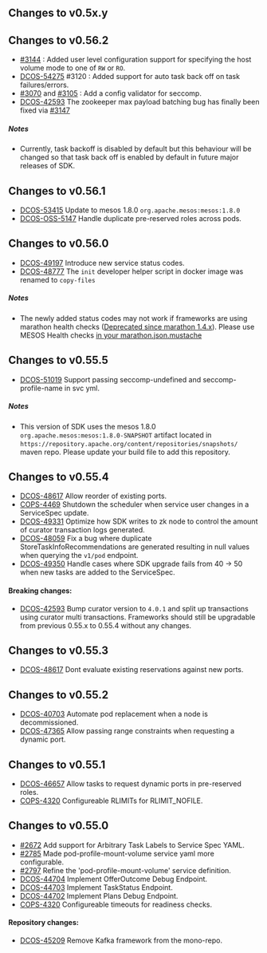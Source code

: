 ## Changes to v0.5x.y

## Changes to v0.56.2

- [#3144](https://github.com/mesosphere/dcos-commons/pull/3144) : Added user level configuration support for specifying the host volume mode to one of `RW` or `RO`.
- [DCOS-54275](https://jira.mesosphere.com/browse/DCOS-54275) #3120 : Added support for auto task back off on task failures/errors.
- [#3070](https://github.com/mesosphere/dcos-commons/pull/3070) and [#3105](https://github.com/mesosphere/dcos-commons/pull/3105) : Add a config validator for seccomp.
- [DCOS-42593](https://jira.mesosphere.com/browse/DCOS-42593) The zookeeper max payload batching bug has finally been fixed via [#3147](https://github.com/mesosphere/dcos-commons/pull/3147)

##### Notes
- Currently, task backoff is disabled by default but this behaviour will be changed so that task back off is enabled by default in future major releases of SDK.

## Changes to v0.56.1

- [DCOS-53415](https://jira.mesosphere.com/browse/DCOS-53415) Update to mesos 1.8.0 `org.apache.mesos:mesos:1.8.0`
- [DCOS-OSS-5147](https://jira.mesosphere.com/browse/DCOS_OSS-5147) Handle duplicate pre-reserved roles across pods.

## Changes to v0.56.0

- [DCOS-49197](https://jira.mesosphere.com/browse/DCOS-49197) Introduce new service status codes.
- [DCOS-48777](https://jira.mesosphere.com/browse/DCOS-48777) The `init` developer helper script in docker image was renamed to `copy-files`
  
##### Notes
- The newly added status codes may not work if frameworks are using marathon health checks ([Deprecated since marathon 1.4.x](https://github.com/mesosphere/marathon/releases/tag/v1.4.0)). Please use MESOS Health checks [in your marathon.json.mustache](https://github.com/mesosphere/dcos-commons/blob/0.56.0/frameworks/helloworld/universe/marathon.json.mustache#L136-L146)

## Changes to v0.55.5

- [DCOS-51019](https://jira.mesosphere.com/browse/DCOS-51019) Support passing seccomp-undefined and seccomp-profile-name in svc yml.

##### Notes
- This version of SDK uses the mesos 1.8.0 `org.apache.mesos:mesos:1.8.0-SNAPSHOT` artifact located in `https://repository.apache.org/content/repositories/snapshots/` maven repo. Please update your build file to add this repository.

## Changes to v0.55.4

- [DCOS-48617](https://jira.mesosphere.com/browse/DCOS-48617) Allow reorder of existing ports.
- [COPS-4469](https://jira.mesosphere.com/browse/COPS-4469) Shutdown the scheduler when service user changes in a ServiceSpec update.
- [DCOS-49331](https://jira.mesosphere.com/browse/DCOS-49331) Optimize how SDK writes to zk node to control the amount of curator transaction logs generated.
- [DCOS-48059](https://jira.mesosphere.com/browse/DCOS-48059) Fix a bug where duplicate StoreTaskInfoRecommendations are generated resulting in null values when querying the `v1/pod` endpoint.
- [DCOS-49350](https://jira.mesosphere.com/browse/DCOS-49350) Handle cases where SDK upgrade fails from 40 -> 50 when new tasks are added to the ServiceSpec.

#### Breaking changes:
- [DCOS-42593](https://jira.mesosphere.com/browse/DCOS-42593) Bump curator version to `4.0.1` and split up transactions using curator multi transactions. Frameworks should still be upgradable from previous 0.55.x to 0.55.4 without any changes.

## Changes to v0.55.3

- [DCOS-48617](https://jira.mesosphere.com/browse/DCOS-48617) Dont evaluate existing reservations against new ports.

## Changes to v0.55.2

- [DCOS-40703](https://jira.mesosphere.com/browse/DCOS-40703) Automate pod replacement when a node is decommissioned.
- [DCOS-47365](https://jira.mesosphere.com/browse/DCOS-47365) Allow passing range constraints when requesting a dynamic port.

## Changes to v0.55.1

- [DCOS-46657](https://jira.mesosphere.com/browse/DCOS-46657) Allow tasks to request dynamic ports in pre-reserved roles.
- [COPS-4320](https://jira.mesosphere.com/browse/COPS-4320) Configureable RLIMITs for RLIMIT_NOFILE.

## Changes to v0.55.0

- [#2672](https://github.com/mesosphere/dcos-commons/pull/2672) Add support for Arbitrary Task Labels to Service Spec YAML.
- [#2785](https://github.com/mesosphere/dcos-commons/pull/2785) Made pod-profile-mount-volume service yaml more configurable.
- [#2797](https://github.com/mesosphere/dcos-commons/pull/2797) Refine the 'pod-profile-mount-volume' service definition.
- [DCOS-44704](https://jira.mesosphere.com/browse/DCOS-44704) Implement OfferOutcome Debug Endpoint.
- [DCOS-44703](https://jira.mesosphere.com/browse/DCOS-44703) Implement TaskStatus Endpoint.
- [DCOS-44702](https://jira.mesosphere.com/browse/DCOS-44702) Implement Plans Debug Endpoint.
- [COPS-4320](https://jira.mesosphere.com/browse/COPS-4320) Configureable timeouts for readiness checks.

#### Repository changes:
- [DCOS-45209](https://jira.mesosphere.com/browse/DCOS-45209) Remove Kafka framework from the mono-repo.

